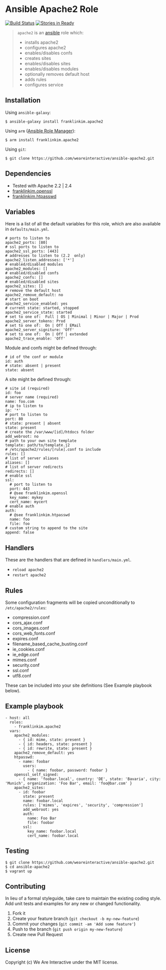 # Ansible Apache2 Role

[![Build Status](https://travis-ci.org/weareinteractive/ansible-apache2.png?branch=master)](https://travis-ci.org/weareinteractive/ansible-apache2)
[![Stories in Ready](https://badge.waffle.io/weareinteractive/ansible-apache2.svg?label=ready&title=Ready)](http://waffle.io/weareinteractive/ansible-apache2)

> `apache2` is an [ansible](http://www.ansible.com) role which: 
> 
> * installs apache2
> * configures apache2
> * enables/disables confs
> * creates sites
> * enables/disables sites
> * enables/disables modules
> * optionally removes default host
> * adds rules
> * configures service

## Installation

Using `ansible-galaxy`:

```
$ ansible-galaxy install franklinkim.apache2
```

Using `arm` ([Ansible Role Manager](https://github.com/mirskytech/ansible-role-manager/)):

```
$ arm install franklinkim.apache2
```

Using `git`:

```
$ git clone https://github.com/weareinteractive/ansible-apache2.git
```

## Dependencies

* Tested with Apache 2.2 | 2.4
* [franklinkim.openssl](https://github.com/weareinteractive/ansible-openssl)
* [franklinkim.htpasswd](https://github.com/weareinteractive/ansible-htpasswd)

## Variables

Here is a list of all the default variables for this role, which are also available in `defaults/main.yml`.

```
# ports to listen to
apache2_ports: [80]
# ssl ports to listen to
apache2_ssl_ports: [443]
# addresses to listen to (2.2  only)
apache2_listen_addresses: ['*']
# enabled/disabled modules
apache2_modules: []
# enabled/disabled confs
apache2_confs: []
# enabled/disabled sites
apache2_sites: []
# remove the default host
apache2_remove_default: no
# start on boot
apache2_service_enabled: yes
# current state: started, stopped
apache2_service_state: started
# set to one of:  Full | OS | Minimal | Minor | Major | Prod
apache2_server_tokens: Prod
# set to one of:  On | Off | EMail
apache2_server_signiture: 'Off'
# set to one of:  On | Off | extended
apache2_trace_enable: 'Off'
```

Module and confs might be defined through:

```
# id of the conf or module
id: auth
# state: absent | present
state: absent
```

A site might be defined through:

```
# site id (required)
id: foo
# server name (required)
name: foo.com
# ip to listen to
ip: '*'
# port to listen to
port: 80
# state: present | absent
state: present
# create the /var/www/[id]/htdocs folder
add_webroot: no
# path to your own site template
template: path/to/template.j2
# /etc/apache2/rules/[rule].conf to include
rules: []
# list of server aliases
aliases: []
# list of server redirects
redirects: []
# enable ssl
ssl:
  # port to listen to
  port: 443
  # @see franklinkim.openssl
  key_name: mykey
  cert_name: mycert
# enable auth
auth:
  # @see franklinkim.htpasswd
  name: foo
  file: foo
# custom string to append to the site
append: false
```

## Handlers

These are the handlers that are defined in `handlers/main.yml`.

* `reload apache2` 
* `restart apache2` 

## Rules

Some configuration fragments will be copied unconditionally to `/etc/apache2/rules`:

* compression.conf
* cors_ajax.conf
* cors_images.conf
* cors_web_fonts.conf
* expires.conf
* filename_based_cache_busting.conf
* ie_cookies.conf
* ie_edge.conf
* mimes.conf
* security.conf
* ssl.conf
* utf8.conf

These can be included into your site definitions (See Example playbook below).

## Example playbook

```
- host: all
  roles: 
    - franklinkim.apache2
  vars:
    apache2_modules:
      - { id: mime, state: present }
      - { id: headers, state: present }
      - { id: rewrite, state: present }
    apache2_remove_default: yes
    htpasswd:
      - name: foobar
        users:
          - { name: foobar, password: foobar }
    openssl_self_signed:
      - { name: 'foobar.local', country: 'DE', state: 'Bavaria', city: 'Munich', organization: 'Foo Bar', email: 'foo@bar.com' }
    apache2_sites:
      - id: foobar
        state: present
        name: foobar.local
        rules: ['mimes', 'expires', 'security', 'compression']
        add_webroot: yes
        auth:
          name: Foo Bar
          file: foobar
        ssl:
          key_name: foobar.local
          cert_name: foobar.local
```

## Testing

```
$ git clone https://github.com/weareinteractive/ansible-apache2.git
$ cd ansible-apache2
$ vagrant up
```

## Contributing
In lieu of a formal styleguide, take care to maintain the existing coding style. Add unit tests and examples for any new or changed functionality.

1. Fork it
2. Create your feature branch (`git checkout -b my-new-feature`)
3. Commit your changes (`git commit -am 'Add some feature'`)
4. Push to the branch (`git push origin my-new-feature`)
5. Create new Pull Request

## License
Copyright (c) We Are Interactive under the MIT license.
